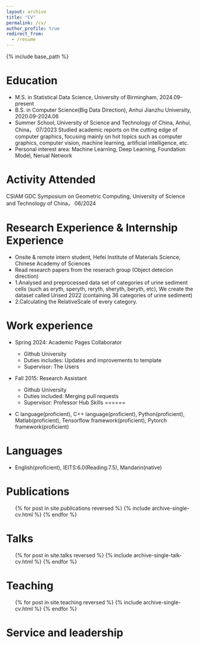 ```yaml
---
layout: archive
title: "CV"
permalink: /cv/
author_profile: true
redirect_from:
  - /resume
---
```


{% include base_path %}

Education
======
* M.S. in Statistical Data Science, University of Birmingham, 2024.09-present
* B.S. in Computer Science(Big Data Direction), Anhui Jianzhu University, 2020.09-2024.06
* Summer School, University of Science and Technology of China, Anhui, China， 07/2023
  Studied academic reports on the cutting edge of computer graphics, focusing mainly on hot topics such as computer graphics, computer vision, machine learning,
  artificial intelligence, etc.
* Personal interest area: Machine Learning, Deep Learning, Foundation Model, Nerual Network
  
Activity Attended
======
CSIAM GDC Symposium on Geometric Computing, University of Science and Technology of China， 06/2024

Research Experience & Internship Experience
======
* Onsite & remote intern student, Hefei Institute of Materials Science, Chinese Academy of Sciences
* Read research papers from the reserach group (Object detecion direction)
* 1.Analysed and preprocessed data set of categories of urine sediment cells (such as eryth, speryth, reryth, sheryth, beryth, etc), We create the dataset called
  Urised 2022 (containing 36 categories of urine sediment)
* 2.Calculating the RelativeScale of every category.

Work experience
======
* Spring 2024: Academic Pages Collaborator
  * Github University
  * Duties includes: Updates and improvements to template
  * Supervisor: The Users

* Fall 2015: Research Assistant
  * Github University
  * Duties included: Merging pull requests
  * Supervisor: Professor Hub
Skills
======
* C language(proficient), C++ language(proficient), Python(proficient), Matlab(proficient), Tensorflow framework(proficient), Pytorch framework(proficient)

Languages
======
* English(proficient), IEITS:6.0(Reading:7.5), Mandarin(native)

Publications
======
  <ul>{% for post in site.publications reversed %}
    {% include archive-single-cv.html %}
  {% endfor %}</ul>
  
Talks
======
  <ul>{% for post in site.talks reversed %}
    {% include archive-single-talk-cv.html  %}
  {% endfor %}</ul>
  
Teaching
======
  <ul>{% for post in site.teaching reversed %}
    {% include archive-single-cv.html %}
  {% endfor %}</ul>
  
Service and leadership
======
